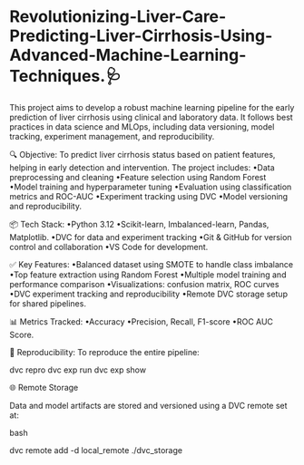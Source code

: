 # Revolutionizing-Liver-Care-Predicting-Liver-Cirrhosis-Using-Advanced-Machine-Learning-Techniques.🩺

This project aims to develop a robust machine learning pipeline for the early prediction of liver cirrhosis using clinical and laboratory data. It follows best practices in data science and MLOps, including data versioning, model tracking, experiment management, and reproducibility.

🔍 Objective:
To predict liver cirrhosis status based on patient features, helping in early detection and intervention. The project includes:
•Data preprocessing and cleaning
•Feature selection using Random Forest
•Model training and hyperparameter tuning
•Evaluation using classification metrics and ROC-AUC
•Experiment tracking using DVC
•Model versioning and reproducibility.

📦 Tech Stack:
•Python 3.12
•Scikit-learn, Imbalanced-learn, Pandas, Matplotlib.
•DVC for data and experiment tracking
•Git & GitHub for version control and collaboration
•VS Code for development.

✅ Key Features:
•Balanced dataset using SMOTE to handle class imbalance
•Top feature extraction using Random Forest
•Multiple model training and performance comparison
•Visualizations: confusion matrix, ROC curves
•DVC experiment tracking and reproducibility
•Remote DVC storage setup for shared pipelines.

📊 Metrics Tracked:
•Accuracy
•Precision, Recall, F1-score
•ROC AUC Score.

🔁 Reproducibility:
To reproduce the entire pipeline:

dvc repro
dvc exp run
dvc exp show


🌐 Remote Storage

Data and model artifacts are stored and versioned using a DVC remote set at:

bash

dvc remote add -d local_remote ./dvc_storage

